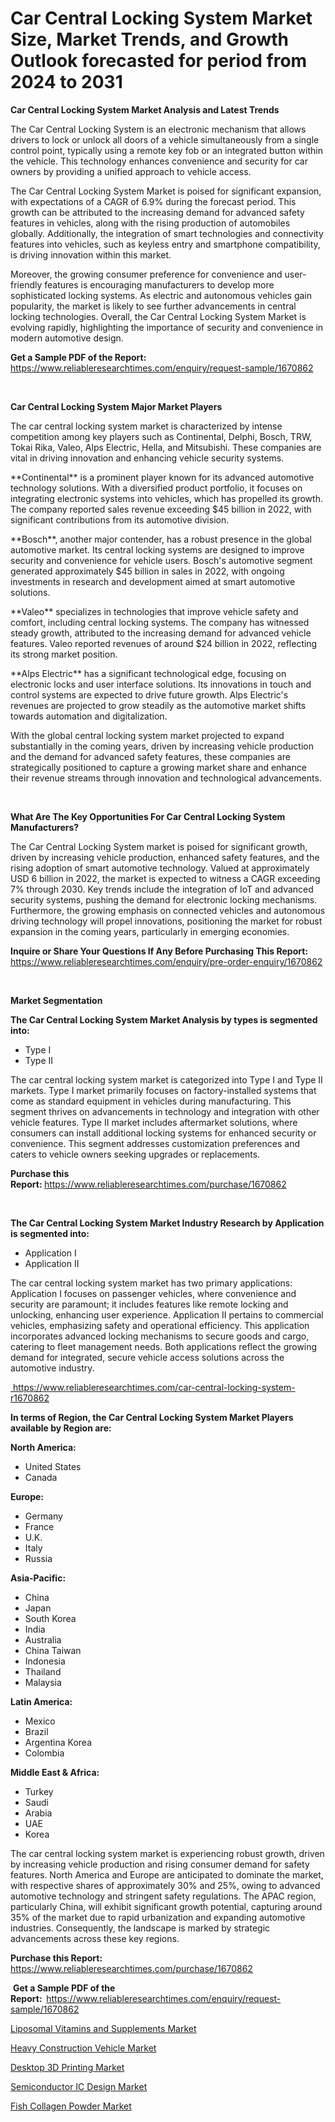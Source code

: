 <p><h1>Car Central Locking System Market Size, Market Trends, and Growth Outlook forecasted for period from 2024 to 2031</h1></p><p><strong>Car Central Locking System Market Analysis and Latest Trends</strong></p>
<p><p>The Car Central Locking System is an electronic mechanism that allows drivers to lock or unlock all doors of a vehicle simultaneously from a single control point, typically using a remote key fob or an integrated button within the vehicle. This technology enhances convenience and security for car owners by providing a unified approach to vehicle access. </p><p>The Car Central Locking System Market is poised for significant expansion, with expectations of a CAGR of 6.9% during the forecast period. This growth can be attributed to the increasing demand for advanced safety features in vehicles, along with the rising production of automobiles globally. Additionally, the integration of smart technologies and connectivity features into vehicles, such as keyless entry and smartphone compatibility, is driving innovation within this market. </p><p>Moreover, the growing consumer preference for convenience and user-friendly features is encouraging manufacturers to develop more sophisticated locking systems. As electric and autonomous vehicles gain popularity, the market is likely to see further advancements in central locking technologies. Overall, the Car Central Locking System Market is evolving rapidly, highlighting the importance of security and convenience in modern automotive design.</p></p>
<p><strong>Get a Sample PDF of the Report:&nbsp;</strong> <a href="https://www.reliableresearchtimes.com/enquiry/request-sample/1670862?utm_campaign=1424&utm_medium=2&utm_source=Github&utm_content=ia&utm_term=09102024&utm_id=car-central-locking-system">https://www.reliableresearchtimes.com/enquiry/request-sample/1670862</a></p>
<p>&nbsp;</p>
<p><strong>Car Central Locking System Major Market Players</strong></p>
<p><p>The car central locking system market is characterized by intense competition among key players such as Continental, Delphi, Bosch, TRW, Tokai Rika, Valeo, Alps Electric, Hella, and Mitsubishi. These companies are vital in driving innovation and enhancing vehicle security systems.</p><p>**Continental** is a prominent player known for its advanced automotive technology solutions. With a diversified product portfolio, it focuses on integrating electronic systems into vehicles, which has propelled its growth. The company reported sales revenue exceeding $45 billion in 2022, with significant contributions from its automotive division.</p><p>**Bosch**, another major contender, has a robust presence in the global automotive market. Its central locking systems are designed to improve security and convenience for vehicle users. Bosch's automotive segment generated approximately $45 billion in sales in 2022, with ongoing investments in research and development aimed at smart automotive solutions.</p><p>**Valeo** specializes in technologies that improve vehicle safety and comfort, including central locking systems. The company has witnessed steady growth, attributed to the increasing demand for advanced vehicle features. Valeo reported revenues of around $24 billion in 2022, reflecting its strong market position.</p><p>**Alps Electric** has a significant technological edge, focusing on electronic locks and user interface solutions. Its innovations in touch and control systems are expected to drive future growth. Alps Electric's revenues are projected to grow steadily as the automotive market shifts towards automation and digitalization.</p><p>With the global central locking system market projected to expand substantially in the coming years, driven by increasing vehicle production and the demand for advanced safety features, these companies are strategically positioned to capture a growing market share and enhance their revenue streams through innovation and technological advancements.</p></p>
<p>&nbsp;</p>
<p><strong>What Are The Key Opportunities For Car Central Locking System Manufacturers?</strong></p>
<p><p>The Car Central Locking System market is poised for significant growth, driven by increasing vehicle production, enhanced safety features, and the rising adoption of smart automotive technology. Valued at approximately USD 6 billion in 2022, the market is expected to witness a CAGR exceeding 7% through 2030. Key trends include the integration of IoT and advanced security systems, pushing the demand for electronic locking mechanisms. Furthermore, the growing emphasis on connected vehicles and autonomous driving technology will propel innovations, positioning the market for robust expansion in the coming years, particularly in emerging economies.</p></p>
<p><strong>Inquire or Share Your Questions If Any Before Purchasing This Report:</strong> <a href="https://www.reliableresearchtimes.com/enquiry/pre-order-enquiry/1670862?utm_campaign=1424&utm_medium=2&utm_source=Github&utm_content=ia&utm_term=09102024&utm_id=car-central-locking-system">https://www.reliableresearchtimes.com/enquiry/pre-order-enquiry/1670862</a></p>
<p>&nbsp;</p>
<p><strong>Market Segmentation</strong></p>
<p><strong>The Car Central Locking System Market Analysis by types is segmented into:</strong></p>
<p><ul><li>Type I</li><li>Type II</li></ul></p>
<p><p>The car central locking system market is categorized into Type I and Type II markets. Type I market primarily focuses on factory-installed systems that come as standard equipment in vehicles during manufacturing. This segment thrives on advancements in technology and integration with other vehicle features. Type II market includes aftermarket solutions, where consumers can install additional locking systems for enhanced security or convenience. This segment addresses customization preferences and caters to vehicle owners seeking upgrades or replacements.</p></p>
<p><strong>Purchase this Report:&nbsp;</strong><a href="https://www.reliableresearchtimes.com/purchase/1670862?utm_campaign=1424&utm_medium=2&utm_source=Github&utm_content=ia&utm_term=09102024&utm_id=car-central-locking-system">https://www.reliableresearchtimes.com/purchase/1670862</a></p>
<p>&nbsp;</p>
<p><strong>The Car Central Locking System Market Industry Research by Application is segmented into:</strong></p>
<p><ul><li>Application I</li><li>Application II</li></ul></p>
<p><p>The car central locking system market has two primary applications: Application I focuses on passenger vehicles, where convenience and security are paramount; it includes features like remote locking and unlocking, enhancing user experience. Application II pertains to commercial vehicles, emphasizing safety and operational efficiency. This application incorporates advanced locking mechanisms to secure goods and cargo, catering to fleet management needs. Both applications reflect the growing demand for integrated, secure vehicle access solutions across the automotive industry.</p></p>
<p><a href="https://www.reliableresearchtimes.com/car-central-locking-system-r1670862?utm_campaign=1424&utm_medium=2&utm_source=Github&utm_content=ia&utm_term=09102024&utm_id=car-central-locking-system">&nbsp;https://www.reliableresearchtimes.com/car-central-locking-system-r1670862</a></p>
<p><strong>In terms of Region, the Car Central Locking System Market Players available by Region are:</strong></p>
<p>
    <p> <strong> North America: </strong>
        <ul>
            <li>United States</li>
            <li>Canada</li>
        </ul>
        </p> 
    <p> <strong> Europe: </strong>
        <ul>
            <li>Germany</li>
            <li>France</li>
            <li>U.K.</li>
            <li>Italy</li>
            <li>Russia</li>
        </ul>
        </p> 
    <p> <strong> Asia-Pacific: </strong>
        <ul>
            <li>China</li>
            <li>Japan</li>
            <li>South Korea</li>
            <li>India</li>
            <li>Australia</li>
            <li>China Taiwan</li>
            <li>Indonesia</li>
            <li>Thailand</li>
            <li>Malaysia</li>
        </ul>
        </p> 
    <p> <strong> Latin America: </strong>
        <ul>
            <li>Mexico</li>
            <li>Brazil</li>
            <li>Argentina Korea</li>
            <li>Colombia</li>
        </ul>
        </p> 
    <p> <strong> Middle East & Africa: </strong>
        <ul>
            <li>Turkey</li>
            <li>Saudi</li>
            <li>Arabia</li>
            <li>UAE</li>
            <li>Korea</li>
        </ul>
    </p>
    </p>
<p><p>The car central locking system market is experiencing robust growth, driven by increasing vehicle production and rising consumer demand for safety features. North America and Europe are anticipated to dominate the market, with respective shares of approximately 30% and 25%, owing to advanced automotive technology and stringent safety regulations. The APAC region, particularly China, will exhibit significant growth potential, capturing around 35% of the market due to rapid urbanization and expanding automotive industries. Consequently, the landscape is marked by strategic advancements across these key regions.</p></p>
<p><strong>Purchase this Report: </strong><a href="https://www.reliableresearchtimes.com/purchase/1670862?utm_campaign=1424&utm_medium=2&utm_source=Github&utm_content=ia&utm_term=09102024&utm_id=car-central-locking-system">https://www.reliableresearchtimes.com/purchase/1670862</a></p>
<p>&nbsp;<strong>Get a Sample PDF of the Report:&nbsp;&nbsp;</strong><a href="https://www.reliableresearchtimes.com/enquiry/request-sample/1670862?utm_campaign=1424&utm_medium=2&utm_source=Github&utm_content=ia&utm_term=09102024&utm_id=car-central-locking-system">https://www.reliableresearchtimes.com/enquiry/request-sample/1670862</a></p>
<p><strong></strong></p>
<p><p><a href="https://www.linkedin.com/pulse/liposomal-vitamins-supplements-market-revolution-size-share-vjhgc?utm_campaign=1424&utm_medium=2&utm_source=Github&utm_content=ia&utm_term=09102024&utm_id=car-central-locking-system">Liposomal Vitamins and Supplements Market</a></p><p><a href="https://www.linkedin.com/pulse/investment-opportunities-heavy-construction-vehicle-sector-risk-pgvte?utm_campaign=1424&utm_medium=2&utm_source=Github&utm_content=ia&utm_term=09102024&utm_id=car-central-locking-system">Heavy Construction Vehicle Market</a></p><p><a href="https://www.linkedin.com/pulse/desktop-3d-printing-market-growth-outlook-from-2024-2031-projecting-r8lye?utm_campaign=1424&utm_medium=2&utm_source=Github&utm_content=ia&utm_term=09102024&utm_id=car-central-locking-system">Desktop 3D Printing Market</a></p><p><a href="https://www.linkedin.com/pulse/comprehensive-report-semiconductor-ic-design-market-type-6jxjc?utm_campaign=1424&utm_medium=2&utm_source=Github&utm_content=ia&utm_term=09102024&utm_id=car-central-locking-system">Semiconductor IC Design Market</a></p><p><a href="https://www.linkedin.com/pulse/insights-fish-collagen-powder-market-size-which-expanding-brsfe?utm_campaign=1424&utm_medium=2&utm_source=Github&utm_content=ia&utm_term=09102024&utm_id=car-central-locking-system">Fish Collagen Powder Market</a></p></p>